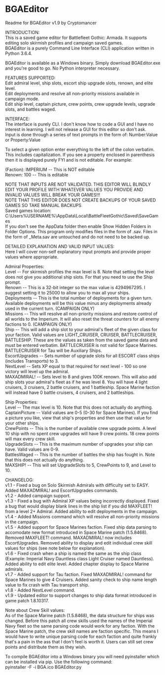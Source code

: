 # BGAEditor

Readme for BGAEditor v1.9 by Cryptomancer

INTRODUCTION:  
This is a saved game editor for Battlefleet Gothic: Armada. It supports editing solo skirmish profiles and campaign saved games.  
BGAEditor is a purely Command Line Interface (CLI) application written in Python 3.6.4.  

BGAEditor is available as a Windows binary. Simply download BGAEditor.exe and you're good to go. No Python interpreter necessary.  

FEATURES SUPPORTED:  
Edit admiral level, ship slots, escort ship upgrade slots, renown, and elite level.  
Edit deployments and resolve all non-priority missions available in campaign mode.  
Edit ship level, captain picture, crew points, crew upgrade levels, upgrade slots, and battles waged.  

INTERFACE:  
The interface is purely CLI. I don't know how to code a GUI and I have no interest in learning. I will not release a GUI for this editor so don't ask.  
Input is done through a series of text prompts in the form of: Number:Value or Property:Value  

To select a given option enter everything to the left of the colon verbatim. This includes capitalization. If you see a property enclosed in parenthesis then it is displayed purely FYI and is not editable. For example:  

(Faction): IMPERIUM -- This is NOT editable  
Renown: 100 -- This is editable  

NOTE THAT INPUTS ARE NOT VALIDATED. THIS EDITOR WILL BLINDLY EDIT YOUR PROFILE WITH WHATEVER VALUES YOU PROVIDE AND INVALID VALUES WILL BREAK YOUR GAMES!!!  
NOTE THAT THIS EDITOR DOES NOT CREATE BACKUPS OF YOUR SAVED GAMES SO TAKE MANUAL BACKUPS  
Saved games location: C:\Users\%USERNAME%\AppData\Local\BattleFleetGothic\Saved\SaveGames  
If you don't see the AppData folder then enable Show Hidden Folders in Folder Options. This program only modifies files in the form of <admiral name>.sav. Files in the form of <admiral name>_Meta.sav are untouched and do not need to be backed up.  

DETAILED EXPLANATION AND VALID INPUT VALUES:  
Here I will cover non-self explanatory input prompts and provide proper values where appropriate.  

Admiral Properties:  
Level -- For skirmish profiles the max level is 8. Note that setting the level does not give you additional ship slots. For that you need to use the Ship prompt.  
Renown -- This is a 32-bit integer so the max value is 4294967295. I suggest setting it to 25000 to allow you to max all your ships.  
Deployments -- This is the total number of deployments for a given turn. Available deployments will be this value minus any deployments already used in the current turn. (CAMPAIGN ONLY)  
Missions -- This will resolve all non-priority missions and restore control of all worlds to the Imperium. It will also reset the threat counters for all enemy factions to 0. (CAMPAIGN ONLY)  
Ship -- This will add a ship slot to your admiral's fleet of the given class for your faction. Valid values are LIGHT_CRUISER, CRUISER, BATTLECRUISER, BATTLESHIP. These are the values as taken from the saved game data and must be entered verbatim. BATTLECRUISER is not valid for Space Marines. BATTLECRUISER for Tau will be Auxiliary Ships.  
EscortUpgrades -- Sets number of upgrade slots for all ESCORT class ships (includes Transports) to 3.  
NextLevel -- Sets XP equal to that required for next level - 100 so one victory will level up the admiral.  
MAXADMIRAL! -- Sets level to 8 and gives 100K renown. This will also add ship slots your admiral's fleet as if he was level 8. You will have 4 light cruisers, 3 cruisers, 2 battle cruisers, and 1 battleship. Space Marine faction will instead have 0 battle cruisers, 4 cruisers, and 2 battleships.  

Ship Properties:  
Level -- The max level is 10. Note that this does not actually do anything.  
CaptainPicture -- Valid values are 0-5 (0-30 for Space Marines). If you find a picture you like, view that ship's properties and then use that value for your other ships.  
CrewPoints -- This is the number of available crew upgrade points. A level 10 ship with no spent crew upgrades will have 9 crew points. 18 crew points will max every crew skill.  
UpgradeSlots -- This is the maximum number of upgrades your ship can have. Valid values are 0-9.  
BattlesWaged -- This is the number of battles the ship has fought in. Note that this does not actually do anything.  
MAXSHIP! -- This will set UpgradeSlots to 5, CrewPoints to 9, and Level to 10.  

CHANGELOG:  
v1.1 - Fixed a bug on Solo Skirmish Admirals with difficulty set to EASY. Added MAXADMIRAL! and EscortUpgrades commands.  
v1.2 - Added campaign support.  
v1.3 - Fixed a bug with Admiral XP values being incorrectly displayed. Fixed a bug that would display blank lines in the ship list if you did MAXFLEET! from a level 2+ Admiral. Added ability to edit deployments in the campaign.  
v1.4 - Added Missions command which will resolve all non-priority missions in the campaign.  
v1.5 - Added support for Space Marines faction. Fixed ship data parsing to accomodate new format introduced in Space Marine patch (1.5.8468). Removed MAXFLEET! command. MAXADMIRAL! now includes EscortUpgrades. Removed ability to display and edit individual crew skill values for ships (see note below for explanation).  
v1.6 - Fixed crash when a ship is named the same as the ship class (Example: Imperial Navy Dauntless class Light Cruiser named Dauntless). Added ability to edit elite level. Added chapter display to Space Marine admirals.  
v1.7 - Added support for Tau faction. Fixed MAXADMIRAL! command for Space Marines to give 4 Cruisers. Added sanity check to ship name length value to fix crash with Tau transport ship.  
v1.8 - Added NextLevel command.  
v1.9 - Updated editor to support changes to ship data format introduced in game patch 1.8.10317.

Note about Crew Skill values:  
As of the Space Marine patch (1.5.8468), the data structure for ships was changed. Before this patch all crew skills used the names of the Imperial Navy fleet so the same parsing code would work for any faction. With the Space Marine patch, the crew skill names are faction specific. This means I would have to write unique parsing code for each faction and quite frankly that's a pain in the ass that I don't feel is worth it. Users can still set crew points and distribute them as they wish.  

To compile BGAEditor into a Windows binary you will need pyinstaller which can be installed via pip. Use the following command:  
pyinstaller -F -i BGA.ico BGAEditor.py

